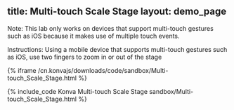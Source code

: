 title: Multi-touch Scale Stage
layout: demo_page
---

Note: This lab only works on devices that support multi-touch gestures such as iOS because it makes use of multiple touch events.

Instructions: Using a mobile device that supports multi-touch gestures such as iOS, use two fingers to zoom in or out of the stage

{% iframe /cn.konvajs/downloads/code/sandbox/Multi-touch_Scale_Stage.html %}

{% include_code Konva Multi-touch Scale Stage sandbox/Multi-touch_Scale_Stage.html %}